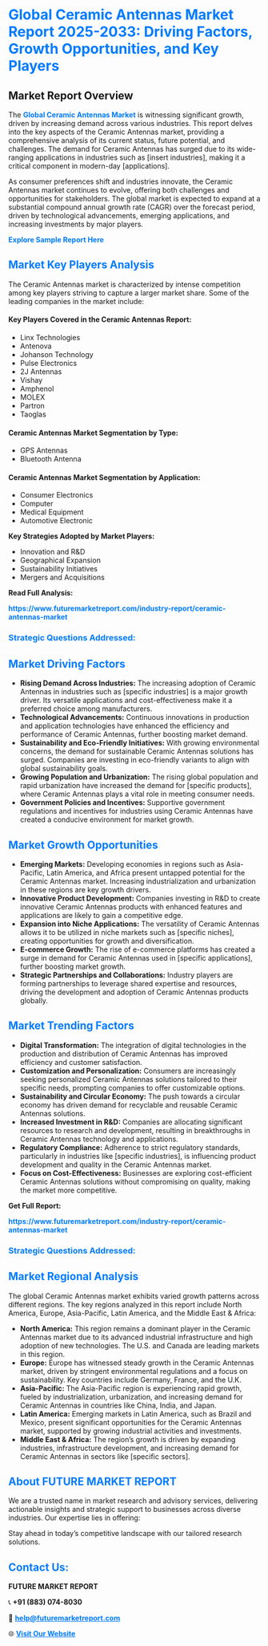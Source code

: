 <h1 style="color: #007BFF;">Global Ceramic Antennas Market Report 2025-2033: Driving Factors, Growth Opportunities, and Key Players</h1>

<section id="overview">
<h2>Market Report Overview</h2>
<p>The <a href="https://www.futuremarketreport.com/industry-report/ceramic-antennas-market" style="color: #007BFF; text-decoration: none;"><strong>Global Ceramic Antennas Market</strong></a> is witnessing significant growth, driven by increasing demand across various industries. This report delves into the key aspects of the Ceramic Antennas market, providing a comprehensive analysis of its current status, future potential, and challenges. The demand for Ceramic Antennas has surged due to its wide-ranging applications in industries such as [insert industries], making it a critical component in modern-day [applications].</p>
<p>As consumer preferences shift and industries innovate, the Ceramic Antennas market continues to evolve, offering both challenges and opportunities for stakeholders. The global market is expected to expand at a substantial compound annual growth rate (CAGR) over the forecast period, driven by technological advancements, emerging applications, and increasing investments by major players.</p>
</section>

<section id="overview">
<p><a href="https://www.futuremarketreport.com/request-sample/reportId=75791" style="color: #007BFF; text-decoration: none;"><strong>Explore Sample Report Here</strong></a></p>
</section>

<section id="key-players">
<h2 style="color: #007BFF;">Market Key Players Analysis</h2>
<p>The Ceramic Antennas market is characterized by intense competition among key players striving to capture a larger market share. Some of the leading companies in the market include:</p>
<h4>Key Players Covered in the Ceramic Antennas Report:</h4>
<ul><li>Linx Technologies</li><li>Antenova</li><li>Johanson Technology</li><li>Pulse Electronics</li><li>2J Antennas</li><li>Vishay</li><li>Amphenol</li><li>MOLEX</li><li>Partron</li><li>Taoglas</li></ul>
<h4>Ceramic Antennas Market Segmentation by Type:</h4>
<ul><li>GPS Antennas</li><li>Bluetooth Antenna</li></ul>

<h4>Ceramic Antennas Market Segmentation by Application:</h4>
<ul><li>Consumer Electronics</li><li>Computer</li><li>Medical Equipment</li><li>Automotive Electronic</li></ul>
<p><strong>Key Strategies Adopted by Market Players:</strong></p>
<ul>
<li>Innovation and R&D</li>
<li>Geographical Expansion</li>
<li>Sustainability Initiatives</li>
<li>Mergers and Acquisitions</li>
</ul>
</section>

<section>
<p><strong>Read Full Analysis: </strong></p><a href="https://www.futuremarketreport.com/industry-report/ceramic-antennas-market" style="color: #007BFF; text-decoration: none;"><strong>https://www.futuremarketreport.com/industry-report/ceramic-antennas-market</strong></a>
<h3 style="color: #007BFF;">Strategic Questions Addressed:</h3>
</section>

<section id="driving-factors">
<h2 style="color: #007BFF;">Market Driving Factors</h2>
<ul>
<li><strong>Rising Demand Across Industries:</strong> The increasing adoption of Ceramic Antennas in industries such as [specific industries] is a major growth driver. Its versatile applications and cost-effectiveness make it a preferred choice among manufacturers.</li>
<li><strong>Technological Advancements:</strong> Continuous innovations in production and application technologies have enhanced the efficiency and performance of Ceramic Antennas, further boosting market demand.</li>
<li><strong>Sustainability and Eco-Friendly Initiatives:</strong> With growing environmental concerns, the demand for sustainable Ceramic Antennas solutions has surged. Companies are investing in eco-friendly variants to align with global sustainability goals.</li>
<li><strong>Growing Population and Urbanization:</strong> The rising global population and rapid urbanization have increased the demand for [specific products], where Ceramic Antennas plays a vital role in meeting consumer needs.</li>
<li><strong>Government Policies and Incentives:</strong> Supportive government regulations and incentives for industries using Ceramic Antennas have created a conducive environment for market growth.</li>
</ul>
</section>

<section id="growth-opportunities">
<h2 style="color: #007BFF;">Market Growth Opportunities</h2>
<ul>
<li><strong>Emerging Markets:</strong> Developing economies in regions such as Asia-Pacific, Latin America, and Africa present untapped potential for the Ceramic Antennas market. Increasing industrialization and urbanization in these regions are key growth drivers.</li>
<li><strong>Innovative Product Development:</strong> Companies investing in R&D to create innovative Ceramic Antennas products with enhanced features and applications are likely to gain a competitive edge.</li>
<li><strong>Expansion into Niche Applications:</strong> The versatility of Ceramic Antennas allows it to be utilized in niche markets such as [specific niches], creating opportunities for growth and diversification.</li>
<li><strong>E-commerce Growth:</strong> The rise of e-commerce platforms has created a surge in demand for Ceramic Antennas used in [specific applications], further boosting market growth.</li>
<li><strong>Strategic Partnerships and Collaborations:</strong> Industry players are forming partnerships to leverage shared expertise and resources, driving the development and adoption of Ceramic Antennas products globally.</li>
</ul>
</section>

<section id="trending-factors">
<h2 style="color: #007BFF;">Market Trending Factors</h2>
<ul>
<li><strong>Digital Transformation:</strong> The integration of digital technologies in the production and distribution of Ceramic Antennas has improved efficiency and customer satisfaction.</li>
<li><strong>Customization and Personalization:</strong> Consumers are increasingly seeking personalized Ceramic Antennas solutions tailored to their specific needs, prompting companies to offer customizable options.</li>
<li><strong>Sustainability and Circular Economy:</strong> The push towards a circular economy has driven demand for recyclable and reusable Ceramic Antennas solutions.</li>
<li><strong>Increased Investment in R&D:</strong> Companies are allocating significant resources to research and development, resulting in breakthroughs in Ceramic Antennas technology and applications.</li>
<li><strong>Regulatory Compliance:</strong> Adherence to strict regulatory standards, particularly in industries like [specific industries], is influencing product development and quality in the Ceramic Antennas market.</li>
<li><strong>Focus on Cost-Effectiveness:</strong> Businesses are exploring cost-efficient Ceramic Antennas solutions without compromising on quality, making the market more competitive.</li>
</ul>
</section>

<section>
<p><strong>Get Full Report: </strong></p><a href="https://www.futuremarketreport.com/industry-report/ceramic-antennas-market" style="color: #007BFF; text-decoration: none;"><strong>https://www.futuremarketreport.com/industry-report/ceramic-antennas-market</strong></a>
<h3 style="color: #007BFF;">Strategic Questions Addressed:</h3>
</section>


<section id="regional-analysis">
<h2 style="color: #007BFF;">Market Regional Analysis</h2>
<p>The global Ceramic Antennas market exhibits varied growth patterns across different regions. The key regions analyzed in this report include North America, Europe, Asia-Pacific, Latin America, and the Middle East & Africa:</p>
<ul>
<li><strong>North America:</strong> This region remains a dominant player in the Ceramic Antennas market due to its advanced industrial infrastructure and high adoption of new technologies. The U.S. and Canada are leading markets in this region.</li>
<li><strong>Europe:</strong> Europe has witnessed steady growth in the Ceramic Antennas market, driven by stringent environmental regulations and a focus on sustainability. Key countries include Germany, France, and the U.K.</li>
<li><strong>Asia-Pacific:</strong> The Asia-Pacific region is experiencing rapid growth, fueled by industrialization, urbanization, and increasing demand for Ceramic Antennas in countries like China, India, and Japan.</li>
<li><strong>Latin America:</strong> Emerging markets in Latin America, such as Brazil and Mexico, present significant opportunities for the Ceramic Antennas market, supported by growing industrial activities and investments.</li>
<li><strong>Middle East & Africa:</strong> The region’s growth is driven by expanding industries, infrastructure development, and increasing demand for Ceramic Antennas in sectors like [specific sectors].</li>
</ul>
</section>

<footer>
<h2 style="color: #007BFF;">About FUTURE MARKET REPORT</h2>
<p>We are a trusted name in market research and advisory services, delivering actionable insights and strategic support to businesses across diverse industries. Our expertise lies in offering:</p>

<p>Stay ahead in today’s competitive landscape with our tailored research solutions.</p>

<h2 style="color: #007BFF;">Contact Us:</h2>
<p><strong>FUTURE MARKET REPORT</strong></p>
<p>📞 <strong>+91 (883) 074-8030</strong></p>
<p>📧 <strong><a href="mailto:help@futuremarketreport.com" style="color: #007BFF;">help@futuremarketreport.com</a></strong></p>
<p>🌐 <strong><a href="https://www.futuremarketreport.com/" style="color: #007BFF;">Visit Our Website</a></strong></p>
</footer>